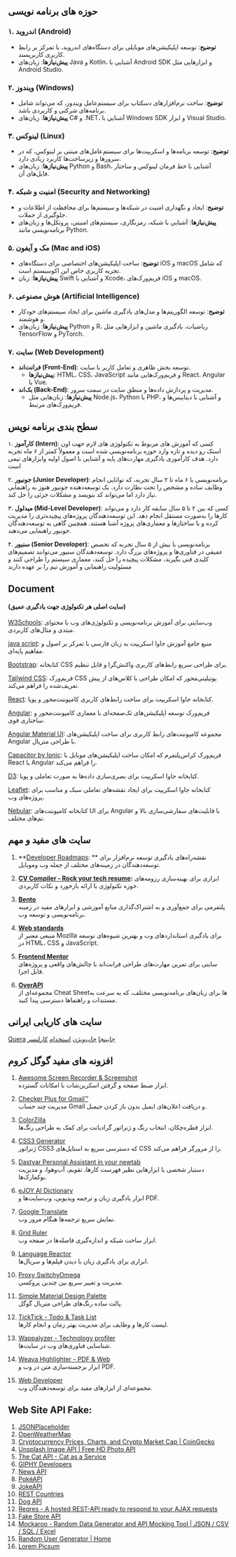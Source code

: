 ## حوزه های برنامه نویسی

### ۱. **اندروید (Android)**
   - **توضیح**: توسعه اپلیکیشن‌های موبایلی برای دستگاه‌های اندروید، با تمرکز بر رابط کاربری کاربرپسند.
   - **پیش‌نیازها**:
    زبان‌های Java و Kotlin، آشنایی با Android SDK و ابزارهایی مثل Android Studio.

### ۲. **ویندوز (Windows)**
   - **توضیح**: ساخت نرم‌افزارهای دسکتاپ برای سیستم‌عامل ویندوز، که می‌تواند شامل برنامه‌های شرکتی و کاربردی باشد.
   - **پیش‌نیازها**:
    زبان‌های C# و .NET، آشنایی با Windows SDK و ابزار Visual Studio.

### ۳. **لینوکس (Linux)**
   - **توضیح**: توسعه برنامه‌ها و اسکریپت‌ها برای سیستم‌عامل‌های مبتنی بر لینوکس، که در سرورها و زیرساخت‌ها کاربرد زیادی دارد.
   - **پیش‌نیازها**:
    زبان‌های Python و Bash، آشنایی با خط فرمان لینوکس و ساختار فایل‌های آن.

### ۴. **امنیت و شبکه (Security and Networking)**
   - **توضیح**: ایجاد و نگهداری امنیت در شبکه‌ها و سیستم‌ها برای محافظت از اطلاعات و جلوگیری از حملات.
   - **پیش‌نیازها**:
    آشنایی با شبکه، رمزنگاری، سیستم‌های امنیتی، پروتکل‌ها و زبان‌های برنامه‌نویسی مانند Python.

### ۵. **مک و آیفون (Mac and iOS)**
   - **توضیح**: ساخت اپلیکیشن‌های اختصاصی برای دستگاه‌های iOS و macOS که شامل تجربه کاربری خاص این اکوسیستم است.
   - **پیش‌نیازها**:
    زبان Swift و آشنایی با Xcode، فریم‌ورک‌های iOS و macOS.

### ۶. **هوش مصنوعی (Artificial Intelligence)**
   - **توضیح**: توسعه الگوریتم‌ها و مدل‌های یادگیری ماشین برای ایجاد سیستم‌های خودکار و هوشمند.
   - **پیش‌نیازها**: 
   زبان‌های Python و R، ریاضیات، یادگیری ماشین و ابزارهایی مثل TensorFlow و PyTorch.

### ۷. **سایت (Web Development)**
   - **فرانت‌اند (Front-End)**: توسعه بخش ظاهری و تعامل کاربر با سایت.
      - **پیش‌نیازها**:
       HTML، CSS، JavaScript و فریم‌ورک‌هایی مانند React، Angular یا Vue.
   - **بک‌اند (Back-End)**: مدیریت و پردازش داده‌ها و منطق سایت در سمت سرور.
      - **پیش‌نیازها**: 
      زبان‌هایی مثل Node.js، Python یا PHP، و آشنایی با دیتابیس‌ها و فریم‌ورک‌های مرتبط.

## سطح بندی برنامه نویس
۱. **کارآموز (Intern)**: 
کسی که آموزش های مربوط به تکنولوژی های لازم حهت اون استک رو دیده و تازه وارد حوزه برنامه‌نویسی شده است و معمولاً کمتر از ۶ ماه تجربه دارد. هدف کارآموزی یادگیری مهارت‌های پایه و آشنایی با اصول اولیه وابزارهای تیمی است 

۲. **جونیور (Junior Developer)**:
 برنامه‌نویسی با ۶ ماه تا ۲ سال تجربه، که توانایی انجام وظایف ساده و مشخص را تحت نظارت دارد. یک توسعه‌دهنده جونیور هنوز به راهنمایی نیاز دارد اما می‌تواند کد بنویسد و مشکلات جزئی را حل کند.

۳. **میدلول (Mid-Level Developer)**:
 کسی که بین ۲ تا ۵ سال سابقه کار دارد و می‌تواند کارها را به‌صورت مستقل انجام دهد. این توسعه‌دهندگان پروژه‌های پیچیده‌تری را مدیریت کرده و با ساختارها و معماری‌های پروژه آشنا هستند. همچنین گاهی به توسعه‌دهندگان جونیور راهنمایی می‌دهند.

۴. **سنیور (Senior Developer)**:
 برنامه‌نویسی با بیش از ۵ سال تجربه که تخصص عمیقی در فناوری‌ها و پروژه‌های بزرگ دارد. توسعه‌دهندگان سنیور می‌توانند تصمیم‌های کلیدی فنی بگیرند، مشکلات پیچیده را حل کنند، معماری سیستم را طراحی کنند و مسئولیت راهنمایی و آموزش تیم را بر عهده دارند
 ## Document 
#### (سایت اصلی هر تکنولوژی جهت یادگیری عمیق)

[W3Schools](https://www.w3schools.com/default.asp): وب‌سایتی برای آموزش برنامه‌نویسی و تکنولوژی‌های وب با محتوای مبتدی و مثال‌های کاربردی.

[java script](https://fa.javascript.info/intro): منبع جامع آموزش جاوا اسکریپت به زبان فارسی با تمرکز بر اصول و مفاهیم پایه‌ای.

[Bootstrap](https://getbootstrap.com/): کتابخانه CSS برای طراحی سریع رابط‌های کاربری واکنش‌گرا و قابل تنظیم.

[Tailwind CSS](https://tailwindcss.com/docs/installation): فریم‌ورک CSS یوتیلیتی‌محور که امکان طراحی با کلاس‌های از پیش تعریف‌شده را فراهم می‌کند.

[React](https://reactjs.org/docs/create-a-new-react-app.html): کتابخانه جاوا اسکریپت برای ساخت رابط‌های کاربری کامپوننت‌محور و پویا.

[Angular](https://angular.dev/tutorials/learn-angular/1-components-in-angular/): فریم‌ورک توسعه اپلیکیشن‌های تک‌صفحه‌ای با معماری کامپوننت‌محور و ساختاری قوی.

[Angular Material UI](https://material.angular.io/): مجموعه کامپوننت‌های رابط کاربری برای ساخت اپلیکیشن‌های Angular با طراحی متریال.

[Capacitor by Ionic](https://capacitorjs.com/): فریم‌ورک کراس‌پلتفرم که امکان ساخت اپلیکیشن‌های موبایل با React یا Angular را فراهم می‌کند.

[D3](https://d3js.org/): کتابخانه جاوا اسکریپت برای بصری‌سازی داده‌ها به صورت تعاملی و پویا.

[Leaflet](https://leafletjs.com/): کتابخانه جاوا اسکریپت برای ایجاد نقشه‌های تعاملی سبک و مناسب برای پروژه‌های وب.

[Nebular](https://akveo.github.io/nebular/): کتابخانه کامپوننت‌های UI برای Angular با قابلیت‌های سفارشی‌سازی بالا و تم‌های مختلف.

## سایت های مفید و مهم

 1. **[Developer Roadmaps](https://roadmap.sh/): **
  نقشه‌راه‌های یادگیری توسعه نرم‌افزار برای توسعه‌دهندگان در زمینه‌های مختلف از جمله وب وموبایل.
 3. **[CV Compiler - Rock your tech resume](https://cvcompiler.com/):**
    ابزاری برای بهینه‌سازی رزومه‌های حوزه تکنولوژی با ارائه بازخورد و
    نکات کاربردی.
    
 4. **[Bento](https://bento.me/arash-ati)**  
   پلتفرمی برای جمع‌آوری و به اشتراک‌گذاری منابع آموزشی و ابزارهای مفید در زمینه برنامه‌نویسی و توسعه وب.

 5. **[Web standards](https://developer.mozilla.org/en-US/curriculum/core/web-standards/)**  
   منبعی معتبر از Mozilla برای یادگیری استانداردهای وب و بهترین شیوه‌های توسعه در HTML، CSS و JavaScript.

 6. **[Frontend Mentor](https://www.frontendmentor.io/challenges)**  
   سایتی برای تمرین مهارت‌های طراحی فرانت‌اند با چالش‌های واقعی و پروژه‌های قابل اجرا.

 7. **[OverAPI](https://overapi.com/)**  
   مجموعه‌ای از Cheat Sheetها برای زبان‌های برنامه‌نویسی مختلف، که به سرعت به مستندات و راهنماها دسترسی پیدا کنید.

## سایت های کاریابی ایرانی
[Quera](https://quera.org/dashboard)
[جابینجا](https://jobinja.ir/)
[جاب‌ویژن](https://jobvision.ir/)
[استخدام](https://www.e-estekhdam.com/search/%D8%A7%D8%B3%D8%AA%D8%AE%D8%AF%D8%A7%D9%85-%D8%A2%D9%82%D8%A7-%D9%85%D8%B4%D8%A7%D8%BA%D9%84-%DA%A9%D8%A7%D9%85%D9%BE%DB%8C%D9%88%D8%AA%D8%B1-%D9%86%D8%B1%D9%85%E2%80%8C%D8%A7%D9%81%D8%B2%D8%A7%D8%B1-IT-%D8%A8%D8%B5%D9%88%D8%B1%D8%AA-%D8%AF%D9%88%D8%B1%DA%A9%D8%A7%D8%B1%DB%8C--%DA%A9%D8%A7%D8%B1%D8%A2%D9%85%D9%88%D8%B2%DB%8C)
[کارلنسر](https://www.karlancer.com/panel/dashboard)



## افزونه های مفید گوگل کروم
 

1. [Awesome Screen Recorder & Screenshot](https://chrome.google.com/webstore/detail/nhdogjmejiglipccpnnnanhbledajbpd)  
   ابزار ضبط صفحه و گرفتن اسکرین‌شات با امکانات گسترده.

2. [Checker Plus for Gmail™](https://chrome.google.com/webstore/detail/oeopbcgkkoapgobdbedcemjljbihmemj)  
   مدیریت چند حساب Gmail و دریافت اعلان‌های ایمیل بدون باز کردن جیمیل.

3. [ColorZilla](https://chrome.google.com/webstore/detail/bhlhnicpbhignbdhedgjhgdocnmhomnp)  
   ابزار قطره‌چکان، انتخاب رنگ و ژنراتور گرادیانت برای کمک به طراحی رنگ‌ها.

4. [CSS3 Generator](https://chrome.google.com/webstore/detail/cnepmlplleaiijjokpfdfjdkbcdonhkj)  
   ژنراتور CSS3 که دسترسی سریع به استایل‌های CSS را از مرورگر فراهم می‌کند.

5. [Dastyar Personal Assistant in your newtab](https://chrome.google.com/webstore/detail/naibecfcnnjajodkmiajaijkaeohhbgh)  
   دستیار شخصی با ابزارهایی نظیر فهرست کارها، تقویم، آب‌وهوا، و مدیریت بوکمارک‌ها.

6. [eJOY AI Dictionary](https://chrome.google.com/webstore/detail/akkhhgfcpfbciflfoogamigammfpdffi)  
   ابزار یادگیری زبان و ترجمه ویدیویی، وب‌سایت‌ها و PDF.

7. [Google Translate](https://chrome.google.com/webstore/detail/aapbdbdomjkkjkaonfhkkikfgjllcleb)  
   نمایش سریع ترجمه‌ها هنگام مرور وب.

8. [Grid Ruler](https://chrome.google.com/webstore/detail/jihgffdmlfdjfhbmgfaagemlhmlmjdki)  
   ابزار ساخت شبکه و اندازه‌گیری فاصله‌ها در صفحه وب.

9. [Language Reactor](https://chrome.google.com/webstore/detail/lkakgkefkflmdkkebfoofegbpjppcphk)  
   ابزاری برای یادگیری زبان با دیدن فیلم‌ها و سریال‌ها.

10. [Proxy SwitchyOmega](https://chrome.google.com/webstore/detail/padekgcemlokbadohgkifijomclgjgif)  
    مدیریت و تغییر سریع بین چندین پروکسی.

11. [Simple Material Design Palette](https://chrome.google.com/webstore/detail/jbanolmmhmiapfgjikdbjepecajaicfa)  
    پالت ساده رنگ‌های طراحی متریال گوگل.

12. [TickTick - Todo & Task List](https://chrome.google.com/webstore/detail/diankknpkndanachmlckaikfefjpcjnm)  
    لیست کارها و وظایف برای مدیریت بهتر زمان و انجام کارها.

13. [Wappalyzer - Technology profiler](https://chrome.google.com/webstore/detail/aeblfdkhhhdcdjpifhhbdiojplfjncoa)  
    شناسایی فناوری‌های وب در سایت‌ها.

14. [Weava Highlighter - PDF & Web](https://chrome.google.com/webstore/detail/jmpmfcjnflbcoidlgapblgpgbilineln)  
    ابزار برجسته‌سازی متن در وب و PDF.

15. [Web Developer](https://chrome.google.com/webstore/detail/bfbameneiokkgbdmiekhjnmfkcnldhhm)  
    مجموعه‌ای از ابزارهای مفید برای توسعه‌دهندگان وب.

## Web Site API Fake:

 1. [JSONPlaceholder](https://jsonplaceholder.typicode.com/)
 2. [OpenWeatherMap](https://openweathermap.org/city/132144)
 3. [Cryptocurrency Prices, Charts, and Crypto Market Cap | CoinGecko](https://www.coingecko.com/)
 4. [Unsplash Image API | Free HD Photo API](https://unsplash.com/developers)
 5. [The Cat API - Cat as a Service](https://thecatapi.com/)
 6. [GIPHY Developers](https://developers.giphy.com/)
 7. [News API](https://newsapi.org/)
 8. [PokéAPI](https://pokeapi.co/)
 9. [JokeAPI](https://sv443.net/jokeapi/v2/)
 10. [REST Countries](https://restcountries.com/)
 11. [Dog API](https://dog.ceo/dog-api/)
 12. [Reqres - A hosted REST-API ready to respond to your AJAX requests](https://reqres.in/)
 13. [Fake Store API](https://fakestoreapi.com/)
 14. [Mockaroo - Random Data Generator and API Mocking Tool | JSON / CSV / SQL / Excel](https://mockaroo.com/)
 15. [Random User Generator | Home](https://randomuser.me/)
 16. [Lorem Picsum](https://picsum.photos/)
  

